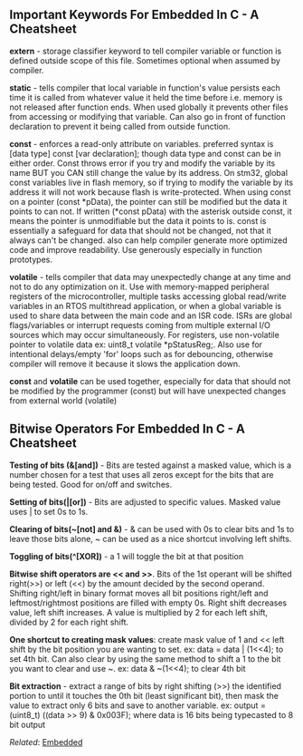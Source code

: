 ## Important Keywords For Embedded In C - A Cheatsheet

**extern** - storage classifier keyword to tell compiler variable or function is defined outside scope of this file. Sometimes optional when assumed by compiler.

**static** - tells compiler that local variable in function's value persists each time it is called from whatever value it held the time before i.e. memory is not released after function ends. When used globally it prevents other files from accessing or modifying that variable. Can also go in front of function declaration to prevent it being called from outside function.

**const** - enforces a read-only attribute on variables. preferred syntax is [data type] const [var declaration]; though data type and const can be in either order. Const throws error if you try and modify the variable by its name BUT you CAN still change the value by its address. On stm32, global const variables live in flash memory, so if trying to modify the variable by its address it will not work because flash is write-protected. When using const on a pointer (const \*pData), the pointer can still be modified but the data it points to can not. If written (\*const pData) with the asterisk outside const, it means the pointer is unmodifiable but the data it points to is. const is essentially a safeguard for data that should not be changed, not that it always can't be changed. also can help compiler generate more optimized code and improve readability. Use generously especially in function prototypes.

**volatile** - tells compiler that data may unexpectedly change at any time and not to do any optimization on it. Use with memory-mapped peripheral registers of the microcontroller, multiple tasks accessing global read/write variables in an RTOS multithread application, or when a global variable is used to share data between the main code and an ISR code. ISRs are global flags/variables or interrupt requests coming from multiple external I/O sources which may occur simultaneously. For registers, use non-volatile pointer to volatile data ex: uint8_t volatile \*pStatusReg;. Also use for intentional delays/empty 'for' loops such as for debouncing, otherwise compiler will remove it because it slows the application down.

**const** and **volatile** can be used together, especially for data that should not be modified by the programmer (const) but will have unexpected changes from external world (volatile)

## Bitwise Operators For Embedded In C - A Cheatsheet

**Testing of bits (&[and])** - Bits are tested against a masked value, which is a number chosen for a test that uses all zeros except for the bits that are being tested. Good for on/off and switches.

**Setting of bits(|[or])** - Bits are adjusted to specific values. Masked value uses | to set 0s to 1s.

**Clearing of bits(~[not] and &)** - & can be used with 0s to clear bits and 1s to leave those bits alone, ~ can be used as a nice shortcut involving left shifts.

**Toggling of bits(^[XOR])** - a 1 will toggle the bit at that position

**Bitwise shift operators are << and >>**. Bits of the 1st operant will be shifted right(>>) or left (<<) by the amount decided by the second operand. Shifting right/left in binary format moves all bit positions right/left and leftmost/rightmost positions are filled with empty 0s. Right shift decreases value, left shift increases. A value is multiplied by 2 for each left shift, divided by 2 for each right shift.

**One shortcut to creating mask values**: create mask value of 1 and << left shift by the bit position you are wanting to set. ex: data = data | (1<<4); to set 4th bit. Can also clear by using the same method to shift a 1 to the bit you want to clear and use ~. ex: data & ~(1<<4); to clear 4th bit

**Bit extraction** - extract a range of bits by right shifting (>>) the identified portion to until it touches the 0th bit (least significant bit), then mask the value to extract only 6 bits and save to another variable. ex: output = (uint8_t) ((data >> 9) & 0x003F); where data is 16 bits being typecasted to 8 bit output

*Related*: [Embedded](embedded.html)